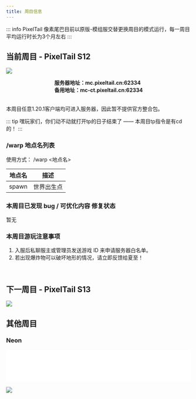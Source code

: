 ```yaml
---
title: 周目信息
---
```


::: info
PixelTail 像素尾巴目前以原版-模组服交替更换周目的模式运行，每一周目平均运行时长为3个月左右
:::

## 当前周目 - PixelTail S12
![](https://ice.frostsky.com/2023/09/17/bad4e3cac4ba62eccdf6c13c9c19c228.md.png)

<div style="width:autopx; text-align:center;">
    <div style="width:auto; *width:100px; margin:0 auto; display:inline-block;">
        <span style="width:auto; display:block; text-align:left;"><b>服务器地址：mc.pixeltail.cn:62334</b></span>
        <span style="width:auto; display:block; text-align:left;"><b>备用地址：mc-ct.pixeltail.cn:62334</b></span>
    </div>
</div>

<br>

本周目任意1.20.1客户端均可进入服务器，因此暂不提供官方整合包。

::: tip
嘿玩家们，你们动不动就打开tp的日子结束了 —— 本周目tp指令是有cd的！
:::

### /warp 地点名列表

使用方式： /warp <地点名>

|地点名|描述|
| :----------------: | :----------------: |
|spawn|世界出生点|

### 本周目已发现 bug / 可优化内容 修复状态

<!---- 格式 -[] 内容 ----->
暂无

### 本周目游玩注意事项

1. 入服后私聊服主或管理员发送游戏 ID 来申请服务器白名单。
1. 若出现爆炸物可以破坏地形的情况，请立即反馈给夏至！

<br>

## 下一周目 - PixelTail S13

![](https://ice.frostsky.com/2023/09/17/e2ae9af410f1a8d9333fa08fed414f4e.md.png)

## 其他周目

### Neon
<iframe frameborder="no" marginwidth="0" marginheight="0" width="100%" height=86 src="//music.163.com/outchain/player?type=2&id=426026089&auto=0&height=66" allowtransparency="true"></iframe>

<Meting id="426026089" server="netease" type="song" />

![](https://ice.frostsky.com/2023/09/17/92cc057c6ac9226de6dd78d459acc59a.png)